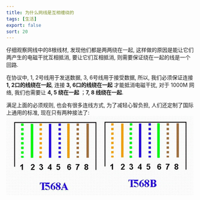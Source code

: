 ```yaml
---
title: 为什么网线是互相缠绕的
tags: [生活]
export: false
sort: 20
---
```


仔细观察网线中的8根线材, 发现他们都是两两绕在一起, 这样做的原因是能让它们两产生的电磁干扰互相抵消, 要让它们互相抵消, 则需要保证绕在一起的线是一个回路.

在协议中, 1, 2号线用于发送数据, 3, 6号线用于接受数据, 所以, 我们必须保证连接 **1, 2口的线绕在一起**, 连接 **3, 6口的线绕在一起** 才能抵消电磁干扰, 对于 1000M 网络, 我们也需要让 **4, 5 绕在一起** ；**7, 8 线绕在一起**.

满足上面的必须规则, 也会有很多连线方式, 为了减轻心智负担, 人们还定制了国际上通用的标准, 现在只有两种接法了:
![](网线.png)
